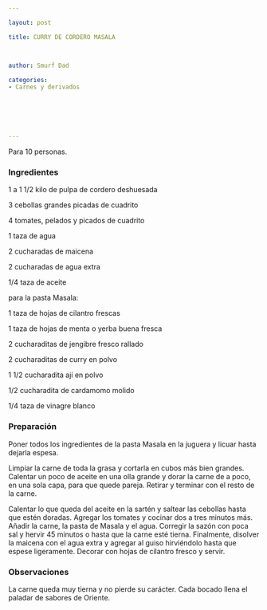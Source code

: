 ```yaml
---

layout: post

title: CURRY DE CORDERO MASALA



author: Smurf Dad

categories:
- Carnes y derivados






---
```


Para 10 personas.

<h3>Ingredientes</h3>

1 a 1 1/2 kilo de pulpa de cordero deshuesada

3 cebollas grandes picadas de cuadrito

4 tomates, pelados y picados de cuadrito

1 taza de agua

2 cucharadas de maicena

2 cucharadas de agua extra

1/4 taza de aceite

para la pasta Masala:

1 taza de hojas de cilantro frescas

1 taza de hojas de menta o yerba buena fresca

2 cucharaditas de jengibre fresco rallado

2 cucharaditas de curry en polvo

1 1/2 cucharadita ají en polvo

1/2 cucharadita de cardamomo molido

1/4 taza de vinagre blanco

<h3>Preparación</h3>

Poner todos los ingredientes de la pasta Masala en la juguera y licuar hasta dejarla espesa.

Limpiar la carne de toda la grasa y cortarla en cubos más bien grandes. Calentar un poco de aceite en una olla grande y dorar la carne de a poco, en una sola capa, para que quede pareja. Retirar y terminar con el resto de la carne.

Calentar lo que queda del aceite en la sartén y saltear las cebollas hasta que estén doradas. Agregar los tomates y cocinar dos a tres minutos más. Añadir la carne, la pasta de Masala y el agua. Corregir la sazón con poca sal y hervir 45 minutos o hasta que la carne esté tierna. Finalmente, disolver la maicena con el agua extra y agregar al guiso hirviéndolo hasta que espese ligeramente. Decorar con hojas de cilantro fresco y servir.

<h3>Observaciones</h3>

La carne queda muy tierna y no pierde su carácter. Cada bocado llena el paladar de sabores de Oriente.